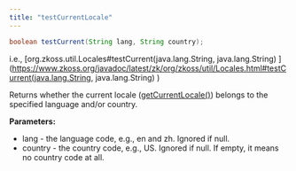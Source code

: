 ```yaml
---
title: "testCurrentLocale"
---
```


```java
boolean testCurrent(String lang, String country);
```

  
i.e.,
[org.zkoss.util.Locales#testCurrent(java.lang.String, java.lang.String) ](https://www.zkoss.org/javadoc/latest/zk/org/zkoss/util/Locales.html#testCurrent(java.lang.String, java.lang.String) )

Returns whether the current locale
([getCurrentLocale()](/zuml_ref/getcurrentlocale))
belongs to the specified language and/or country.

**Parameters:**

- lang - the language code, e.g., en and zh. Ignored if null.
- country - the country code, e.g., US. Ignored if null. If empty, it
  means no country code at all.


